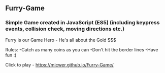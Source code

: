## Furry-Game
### Simple Game created in JavaScript (ES5) (including keypress events, collision check, moving directions etc.)

Furry is our Game Hero - He's all about the Gold $$$ 

Rules: 
-Catch as many coins as you can
-Don't hit the border lines
-Have fun :)

Click to play - https://micwer.github.io/Furry-Game/


